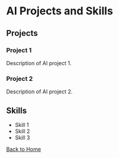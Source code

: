 # AI Projects and Skills

## Projects

### Project 1
Description of AI project 1.

### Project 2
Description of AI project 2.

## Skills

- Skill 1
- Skill 2
- Skill 3

[Back to Home](index.md)